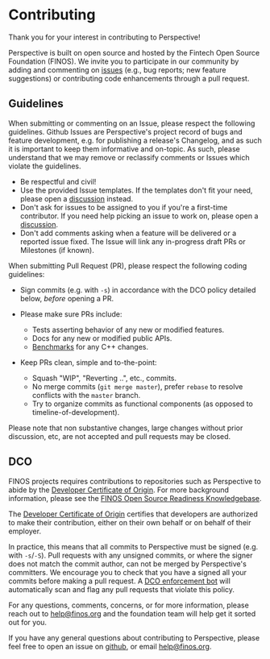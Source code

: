 # Contributing

Thank you for your interest in contributing to Perspective!

Perspective is built on open source and hosted by the Fintech Open Source
Foundation (FINOS). We invite you to participate in our community by adding and
commenting on [issues](https://github.com/finos/perspective/issues) (e.g., bug
reports; new feature suggestions) or contributing code enhancements through a
pull request.

## Guidelines

When submitting or commenting on an Issue, please respect the following
guidelines. Github Issues are Perspective's project record of bugs and feature
development, e.g. for publishing a release's Changelog, and as such it is
important to keep them informative and on-topic. As such, please understand that
we may remove or reclassify comments or Issues which violate the guidelines.

-   Be respectful and civil!
-   Use the provided Issue templates. If the templates don't fit your need,
    please open a [discussion](https://github.com/finos/perspective/discussions)
    instead.
-   Don't ask for issues to be assigned to you if you're a first-time
    contributor. If you need help picking an issue to work on, please open a
    [discussion](https://github.com/finos/perspective/discussions).
-   Don't add comments asking when a feature will be delivered or a reported
    issue fixed. The Issue will link any in-progress draft PRs or Milestones (if
    known).

When submitting Pull Request (PR), please respect the following coding
guidelines:

-   Sign commits (e.g. with `-s`) in accordance with the DCO policy detailed below, _before_ opening a PR.
-   Please make sure PRs include:

    -   Tests asserting behavior of any new or modified features.
    -   Docs for any new or modified public APIs.
    -   [Benchmarks](https://perspective.finos.org/docs/development/#benchmark)
        for any C++ changes.

-   Keep PRs clean, simple and to-the-point:
    -   Squash "WIP", "Reverting ..", etc., commits.
    -   No merge commits (`git merge master`), prefer `rebase` to resolve
        conflicts with the `master` branch.
    -   Try to organize commits as functional components (as opposed to
        timeline-of-development).

Please note that non substantive changes, large changes without prior discussion, etc, are not accepted and pull requests may be closed.

## DCO

FINOS projects requires contributions to repositories such as Perspective to abide by the [Developer Certificate of Origin](https://developercertificate.org).
For more background information, please see the [FINOS Open Source Readiness Knowledgebase](https://osr.finos.org/docs/bok/artifacts/clas-and-dcos).

The [Developer Certificate of Origin](https://developercertificate.org) certifies that developers are authorized to make their contribution, either on their own behalf or on behalf of their employer.

In practice, this means that all commits to Perspective must be signed (e.g. with `-s`/`-S`). Pull requests with any unsigned commits, or where the signer does not match the commit author, can not be merged by Perspective's committers. We encourage you to check that you have a signed all your commits before making a pull request. A [DCO enforcement bot](https://github.com/apps/dco) will automatically scan and flag any pull requests that violate this policy.

For any questions, comments, concerns, or for more information, please reach out to
[help@finos.org](mailto:help@finos.org) and the foundation team will help get it
sorted out for you.

If you have any general questions about contributing to Perspective, please feel
free to open an issue on [github](https://github.com/finos/perspective/issues/new),
or email [help@finos.org](mailto:finos.org).
